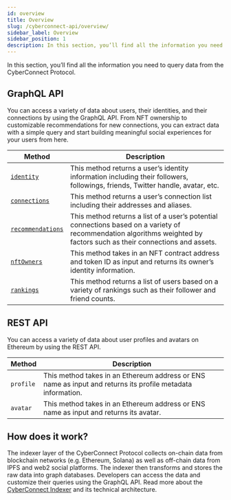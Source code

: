 ```yaml
---
id: overview
title: Overview
slug: /cyberconnect-api/overview/
sidebar_label: Overview
sidebar_position: 1
description: In this section, you’ll find all the information you need to query data from the CyberConnect Protocol.
---
```


In this section, you’ll find all the information you need to query data from the CyberConnect Protocol.

## GraphQL API

You can access a variety of data about users, their identities, and their connections by using the GraphQL API. From NFT ownership to customizable recommendations for new connections, you can extract data with a simple query and start building meaningful social experiences for your users from here.

| Method                                                         | Description                                                                                                                                                            |
| -------------------------------------------------------------- | ---------------------------------------------------------------------------------------------------------------------------------------------------------------------- |
| [`identity`](/cyberconnect-api/graphql-api/identity)               | This method returns a user’s identity information including their followers, followings, friends, Twitter handle, avatar, etc.                                         |
| [`connections`](/cyberconnect-api/graphql-api/connection)         | This method returns a user’s connection list including their addresses and aliases.                                                                                    |
| [`recommendations`](/cyberconnect-api/graphql-api/recommendations) | This method returns a list of a user’s potential connections based on a variety of recommendation algorithms weighted by factors such as their connections and assets. |
| [`nftOwners`](/cyberconnect-api/graphql-api/nftOwners)             | This method takes in an NFT contract address and token ID as input and returns its owner’s identity information.                                                       |
| [`rankings`](/cyberconnect-api/graphql-api/rankings)               | This method returns a list of users based on a variety of rankings such as their follower and friend counts.                                                           |

## REST API

You can access a variety of data about user profiles and avatars on Ethereum by using the REST API.

| Method | Description |
| --- | --- |
| `profile` | This method takes in an Ethereum address or ENS name as input and returns its profile metadata information. |
| `avatar` | This method takes in an Ethereum address or ENS name as input and returns its avatar. |

## How does it work?

The indexer layer of the CyberConnect Protocol collects on-chain data from blockchain networks (e.g. Ethereum, Solana) as well as off-chain data from IPFS and web2 social platforms. The indexer then transforms and stores the raw data into graph databases. Developers can access the data and customize their queries using the GraphQL API. Read more about the [CyberConnect Indexer](/protocol/cyberconnect-indexer/) and its technical architecture.
